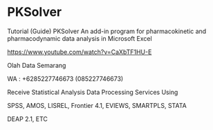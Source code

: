 # PKSolver
Tutorial (Guide) PKSolver An add-in program for pharmacokinetic and pharmacodynamic data analysis in Microsoft Excel

https://www.youtube.com/watch?v=CaXbTF1HU-E

Olah Data Semarang

WA : +6285227746673 (085227746673)

Receive Statistical Analysis Data Processing Services Using

SPSS, AMOS, LISREL, Frontier 4.1, EVIEWS, SMARTPLS, STATA

DEAP 2.1, ETC
